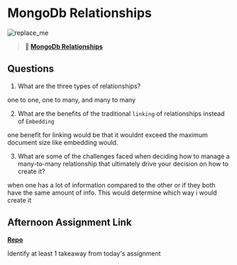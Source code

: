 # MongoDb Relationships

![replace_me](https://codeworks.blob.core.windows.net/public/assets/img/illustrations/placeholder.svg)

> **📖 [MongoDb Relationships](https://codeworksacademy.com/fs-student-guide/resources/wk5/02-Relationships)**

## Questions

1. What are the three types of relationships?

one to one, one to many, and many to many

2. What are the benefits of the traditional `linking` of relationships instead of `Embedding`

one benefit for linking would be that it wouldnt exceed the maximum document size like embedding would. 

3. What are some of the challenges faced when deciding how to manage a many-to-many relationship that ultimately drive your decision on how to create it?

when one has a lot of information compared to the other or if they both have the same amount of info. This would determine which way i would create it 

## Afternoon Assignment Link

**[Repo]()**

Identify at least 1 takeaway from today's assignment
